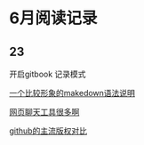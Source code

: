 ﻿# 6月阅读记录

## 23

开启gitbook 记录模式

[一个比较形象的makedown语法说明](https://www.jianshu.com/p/191d1e21f7ed)

[网页聊天工具很多啊](https://app.purechat.com/getting-started)

[github的主流版权对比](https://choosealicense.com/appendix/)